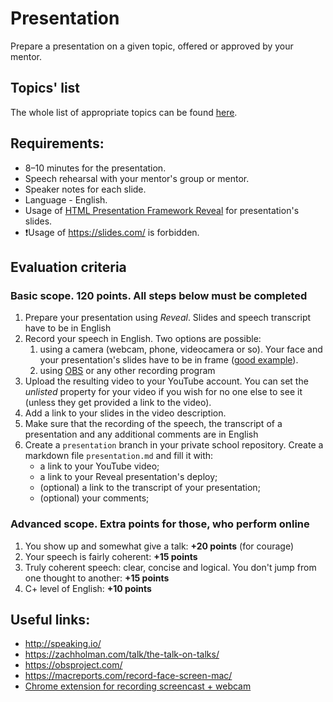 # Presentation
Prepare a presentation on a given topic, offered or approved by your mentor.

## Topics' list
The whole list of appropriate topics can be found [here](presentation-topics.md).

## Requirements:
* 8–10 minutes for the presentation.
* Speech rehearsal with your mentor's group or mentor.
* Speaker notes for each slide.
* Language - English.
* Usage of [HTML Presentation Framework Reveal](https://github.com/hakimel/reveal.js/) for presentation's slides.  
* ❗Usage of https://slides.com/ is forbidden.

## Evaluation criteria
### Basic scope. 120 points. All steps below must be completed
  1. Prepare your presentation using *Reveal*. Slides and speech transcript have to be in English
  2. Record your speech in English. Two options are possible:
      1. using a camera (webcam, phone, videocamera or so). Your face and your presentation's slides have to be in frame ([good example](https://www.youtube.com/watch?v=JezLAu4751Y&feature=youtu.be)).
      2. using [OBS](https://obsproject.com/) or any other recording program
  3. Upload the resulting video to your YouTube account. You can set the *unlisted* property for your video if you wish for no one else to see it (unless they get provided a link to the video).
  4. Add a link to your slides in the video description.
  5. Make sure that the recording of the speech, the transcript of a presentation and any additional comments are in English
  6. Create a `presentation` branch in your private school repository. Create a markdown file `presentation.md` and fill it with:  
     - a link to your YouTube video;
     - a link to your Reveal presentation's deploy;
     - (optional) a link to the transcript of your presentation;
     - (optional) your comments;  

### Advanced scope. Extra points for those, who perform online
  1. You show up and somewhat give a talk: **+20 points** (for courage)
  2. Your speech is fairly coherent: **+15 points**
  3. Truly coherent speech: clear, concise and logical. You don't jump from one thought to another: **+15 points**
  4. C+ level of English: **+10 points**
  
## Useful links:
* http://speaking.io/
* https://zachholman.com/talk/the-talk-on-talks/
* https://obsproject.com/
* https://macreports.com/record-face-screen-mac/
* [Chrome extension for recording screencast + webcam](https://chrome.google.com/webstore/detail/loom-for-chrome/liecbddmkiiihnedobmlmillhodjkdmb)
